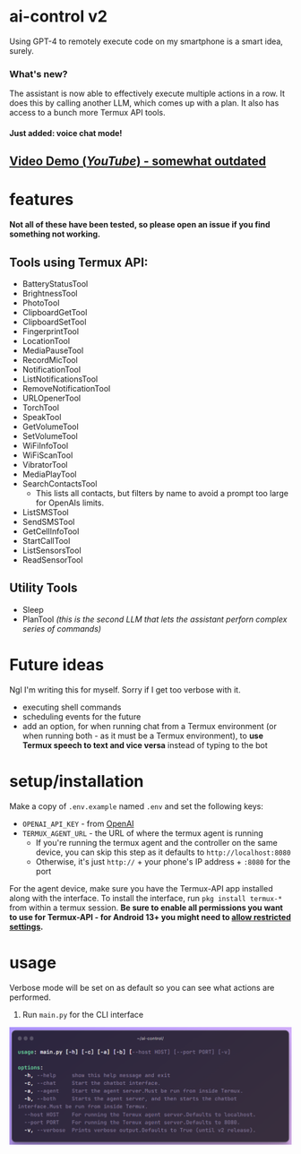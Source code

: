 # ai-control v2
Using GPT-4 to remotely execute code on my smartphone is a smart idea, surely. 

### What's new?

The assistant is now able to effectively execute multiple actions in a row. It does this by calling another LLM, which comes up with a plan. It also has access to a bunch more Termux API tools.

#### Just added: voice chat mode!

## [Video Demo (*YouTube*) - somewhat outdated](https://youtu.be/0evGdb2RLDY)

# features
 **Not all of these have been tested, so please open an issue if you find something not working.**

## Tools using Termux API:

* BatteryStatusTool
* BrightnessTool
* PhotoTool
* ClipboardGetTool
* ClipboardSetTool
* FingerprintTool
* LocationTool
* MediaPauseTool
* RecordMicTool
* NotificationTool
* ListNotificationsTool
* RemoveNotificationTool
* URLOpenerTool
* TorchTool
* SpeakTool
* GetVolumeTool
* SetVolumeTool
* WiFiInfoTool
* WiFiScanTool
* VibratorTool
* MediaPlayTool
* SearchContactsTool
    * This lists all contacts, but filters by name to avoid a prompt too large for OpenAIs limits.
* ListSMSTool
* SendSMSTool
* GetCellInfoTool
* StartCallTool
* ListSensorsTool
* ReadSensorTool

## Utility Tools

* Sleep
* PlanTool *(this is the second LLM that lets the assistant perforn complex series of commands)*

# Future ideas

Ngl I'm writing this for myself. Sorry if I get too verbose with it.

* executing shell commands
* scheduling events for the future
* add an option, for when running chat from a Termux environment (or when running both - as it must be a Termux environment), to **use Termux speech to text and vice versa** instead of typing to the bot

# setup/installation
Make a copy of `.env.example` named `.env` and set the following keys:

* `OPENAI_API_KEY` - from [OpenAI](https://platform.openai.com)
* `TERMUX_AGENT_URL` - the URL of where the termux agent is running
    * If you're running the termux agent and the controller on the same device, you can skip this step as it defaults to `http://localhost:8080`
    * Otherwise, it's just `http://` + your phone's IP address + `:8080` for the port

For the agent device, make sure you have the Termux-API app installed along with the interface. To install the interface, run `pkg install termux-*` from within a termux session. **Be sure to enable all permissions you want to use for Termux-API - for Android 13+ you might need to [allow restricted settings](https://support.google.com/android/answer/12623953?hl=en).**

# usage

Verbose mode will be set on as default so you can see what actions are performed.

1. Run `main.py` for the CLI interface

![Usage](/media/cli_usage.png)
